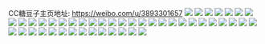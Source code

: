 CC糖豆子主页地址: https://weibo.com/u/3893301657 
![](https://wx4.sinaimg.cn/mw2000/e80f1199ly1h8wigxgri1j21400u0afq.jpg) 
![](https://wx4.sinaimg.cn/mw2000/e80f1199ly1h8wigwtjrmj20u01407dg.jpg) 
![](https://wx4.sinaimg.cn/mw2000/e80f1199ly1h8wigyicevj20u0140wls.jpg) 
![](https://wx4.sinaimg.cn/mw2000/e80f1199ly1h8s7tkju32j21w02ioqv6.jpg) 
![](https://wx4.sinaimg.cn/mw2000/e80f1199ly1h8s7toxyr5j21w02iox6q.jpg) 
![](https://wx4.sinaimg.cn/mw2000/e80f1199ly1h8s7tt6zi8j21w02ioqv6.jpg) 
![](https://wx4.sinaimg.cn/mw2000/e80f1199ly1h8k4c692naj22802yoqv6.jpg) 
![](https://wx4.sinaimg.cn/mw2000/e80f1199ly1h8if1iwouhj22802yoe83.jpg) 
![](https://wx4.sinaimg.cn/mw2000/e80f1199ly1h8fgr0djixj22c0340kjm.jpg) 
![](https://wx4.sinaimg.cn/mw2000/e80f1199ly1h80vu4n79kj20mi0u0tbd.jpg) 
![](https://wx4.sinaimg.cn/mw2000/e80f1199ly1h7zq376skzj20u00wwaek.jpg) 
![](https://wx4.sinaimg.cn/mw2000/e80f1199ly1h7vm9rrt1aj22202qoe83.jpg) 
![](https://wx4.sinaimg.cn/mw2000/e80f1199ly1h7vm9o9a75j21400u0n9u.jpg) 
![](https://wx4.sinaimg.cn/mw2000/e80f1199ly1h7n0vekponj20pz069mxt.jpg) 
![](https://wx4.sinaimg.cn/mw2000/e80f1199ly1h7mazqsgujj21400u0tpd.jpg) 
![](https://wx4.sinaimg.cn/mw2000/e80f1199ly1h73itxney3j22bi1fbdkx.jpg) 
![](https://wx4.sinaimg.cn/mw2000/e80f1199ly1h6x5py5y3jj210b0rogmq.jpg) 
![](https://wx4.sinaimg.cn/mw2000/e80f1199ly1h6x5pxikv8j22202e0qtq.jpg) 
![](https://wx4.sinaimg.cn/mw2000/e80f1199ly1h68q4yp5ryj20u00c975z.jpg) 
![](https://wx4.sinaimg.cn/mw2000/e80f1199ly1h68q4ya3lkj20tu0fd0t6.jpg) 
![](https://wx4.sinaimg.cn/mw2000/e80f1199ly1h68q4zlvkmj21w02iotkm.jpg) 
![](https://wx4.sinaimg.cn/mw2000/e80f1199ly1h631kmjv6mj23402c0kjl.jpg) 
![](https://wx4.sinaimg.cn/mw2000/e80f1199ly1h631beztanj22ps1j07oo.jpg) 
![](https://wx4.sinaimg.cn/mw2000/e80f1199ly1h631ba0juuj23402c07wh.jpg) 
![](https://wx4.sinaimg.cn/mw2000/e80f1199ly1h631bc1v7kj23402c04hm.jpg) 
![](https://wx4.sinaimg.cn/mw2000/e80f1199ly1h631bekdonj23402c0tvx.jpg) 
![](https://wx4.sinaimg.cn/mw2000/e80f1199ly1h631bhai4dj23402c07wk.jpg) 
![](https://wx4.sinaimg.cn/mw2000/e80f1199ly1h631b94a0sj23402c0qov.jpg) 
![](https://wx4.sinaimg.cn/mw2000/e80f1199ly1h631m7sme8j23402c01l0.jpg) 
![](https://wx4.sinaimg.cn/mw2000/e80f1199ly1h631kl29nxj23402c0h3z.jpg) 
![](https://wx4.sinaimg.cn/mw2000/e80f1199ly1h61rw3gsbgj21400u0k0u.jpg) 
![](https://wx4.sinaimg.cn/mw2000/e80f1199ly1h61rw0skb3j20u00u0grc.jpg) 
![](https://wx4.sinaimg.cn/mw2000/e80f1199ly1h61rvzggkoj20wd0u0wgr.jpg) 
![](https://wx4.sinaimg.cn/mw2000/e80f1199ly1h61rvyqd9dj21900u0tae.jpg) 
![](https://wx4.sinaimg.cn/mw2000/e80f1199ly1h5m50frhdfj20u0140gte.jpg) 
![](https://wx4.sinaimg.cn/mw2000/e80f1199ly1h5m50glks9j21400u0wtk.jpg) 
![](https://wx4.sinaimg.cn/mw2000/e80f1199ly1h5m50eu4s2j21400u0k39.jpg) 
![](https://wx4.sinaimg.cn/mw2000/e80f1199ly1h5m51ngalkj213u0tuqbl.jpg) 
![](https://wx4.sinaimg.cn/mw2000/e80f1199ly1h5m50hxwzqj21400u012g.jpg) 
![](https://wx4.sinaimg.cn/mw2000/e80f1199ly1h5m51mws00j213u0tuwlj.jpg) 
![](https://wx4.sinaimg.cn/mw2000/e80f1199ly1h5fv7dxxpsj21400u0abq.jpg) 
![](https://wx4.sinaimg.cn/mw2000/e80f1199ly1h50n7shzlgj21400u0tcp.jpg) 
![](https://wx4.sinaimg.cn/mw2000/e80f1199ly1h50n7szd9pj21400u0q6f.jpg) 
![](https://wx4.sinaimg.cn/mw2000/e80f1199ly1h50n7s4lx6j20u0140dnm.jpg) 
![](https://wx4.sinaimg.cn/mw2000/e80f1199ly1h50n7u8f85j20ok17n0yb.jpg) 
![](https://wx4.sinaimg.cn/mw2000/e80f1199ly1h508mgk8m8j219i0u0tjy.jpg) 
